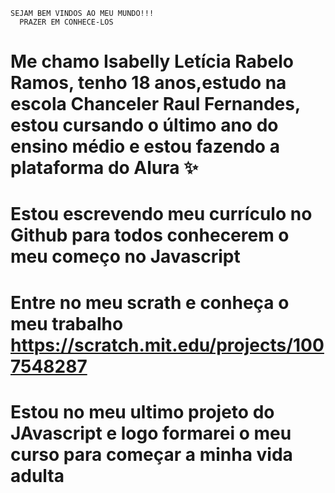     SEJAM BEM VINDOS AO MEU MUNDO!!!
      PRAZER EM CONHECE-LOS 
  # Me chamo Isabelly Letícia Rabelo Ramos, tenho 18 anos,estudo na escola Chanceler Raul Fernandes, estou cursando o último ano do ensino médio e estou fazendo a plataforma do Alura ✨

  # Estou escrevendo meu currículo no Github para todos conhecerem o meu começo no Javascript
  
  # Entre no meu scrath e conheça o meu trabalho https://scratch.mit.edu/projects/1007548287 
  
  # Estou no meu ultimo projeto do JAvascript e logo formarei o meu curso para começar a minha vida adulta

  

